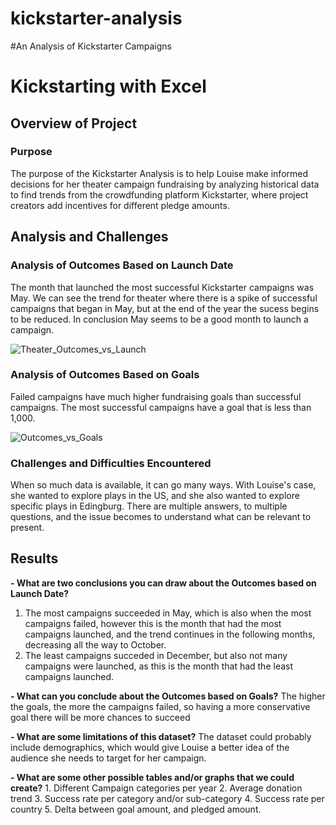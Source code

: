 # kickstarter-analysis

#An Analysis of Kickstarter Campaigns

# Kickstarting with Excel

## Overview of Project

### Purpose

The purpose of the Kickstarter Analysis is to help Louise make informed decisions for her theater campaign fundraising by analyzing historical data to find trends from the crowdfunding platform Kickstarter, where project creators add incentives for different pledge amounts. 

## Analysis and Challenges

### Analysis of Outcomes Based on Launch Date

The month that launched the most successful Kickstarter campaigns was May. 
We can see the  trend for theater where there is a spike of successful campaigns that began in May, but at the end of the year the sucess begins to be reduced.
In conclusion May seems to be a good month to launch a campaign.

![Theater_Outcomes_vs_Launch](https://user-images.githubusercontent.com/111101012/184460746-fb5ec81c-e6b3-4a65-bc74-17438b91fde6.png)

### Analysis of Outcomes Based on Goals

Failed campaigns have much higher fundraising goals than successful campaigns. 
The most successful campaigns have a goal that is less than 1,000.

![Outcomes_vs_Goals](https://user-images.githubusercontent.com/111101012/184455754-8b986413-6047-4122-91fd-ba24d53a7b4e.png)

### Challenges and Difficulties Encountered

When so much data is available, it can go many ways. With Louise's case, she wanted to explore plays in the US, and she also wanted to explore specific plays in Edingburg. There are multiple answers, to multiple questions, and the issue becomes to understand what can be relevant to present.

## Results

**- What are two conclusions you can draw about the Outcomes based on Launch Date?**
  1. The most campaigns succeeded in May, which is also when the most campaigns failed, however this is the month that had the most campaigns launched, and      the trend continues in the following months, decreasing all the way to October. 
  2. The least campaigns succeded in December, but also not many campaigns were launched, as this is the month that had the least campaigns launched. 
    
**- What can you conclude about the Outcomes based on Goals?**
     The higher the goals, the more the campaigns failed, so having a more conservative goal there will be more chances to succeed
    
**- What are some limitations of this dataset?**
    The dataset could probably include demographics, which would give Louise a better idea of the audience she needs to target for her campaign.
    
**- What are some other possible tables and/or graphs that we could create?**
    1. Different Campaign categories per year
    2. Average donation trend
    3. Success rate per category and/or sub-category
    4. Success rate per country
    5. Delta between goal amount, and pledged amount.
    
    


